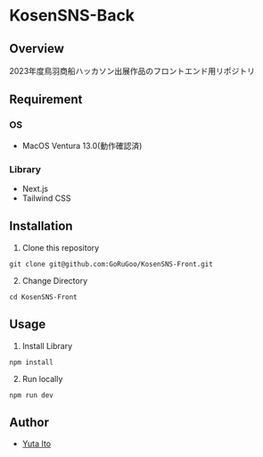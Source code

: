 # KosenSNS-Back


## Overview

2023年度鳥羽商船ハッカソン出展作品のフロントエンド用リポジトリ

## Requirement

### OS

- MacOS Ventura 13.0(動作確認済)

### Library

- Next.js
- Tailwind CSS

## Installation

1. Clone this repository

```
git clone git@github.com:GoRuGoo/KosenSNS-Front.git
```

2. Change Directory

```
cd KosenSNS-Front
```



## Usage
1. Install Library
```
npm install
```
2. Run locally
```
npm run dev
```


## Author

- [Yuta Ito](https://github.com/GoRuGoo)
